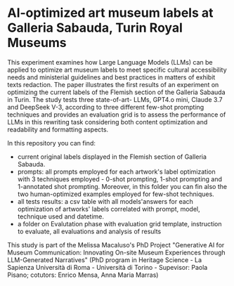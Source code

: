 # AI-optimized art museum labels at Galleria Sabauda, Turin Royal Museums

This experiment examines how Large Language Models (LLMs) can be applied to optimize art museum labels to meet specific cultural accessibility needs and ministerial guidelines and best practices in matters of exhibit texts redaction. The paper  illustrates the first results of an experiment on optimizing the current labels of the Flemish section of the Galleria Sabauda in Turin. 
The study tests three state-of-art- LLMs, GPT4.o mini, Claude 3.7 and DeepSeek V-3, according to three different few-shot prompting techniques and provides an evaluation grid is to assess the performance of LLMs in this rewriting task considering both content optimization and readability and formatting aspects.

In this repository you can find:
* current original labels displayed in the Flemish section of Galleria Sabauda.
* prompts: all prompts employed for each artwork's label optimization with 3 techniques employed - 0-shot prompting, 1-shot prompting and 1-annotated shot prompting. Moreover, in this folder you can fin also the two human-optimized examples employed for few-shot techniques.
* all tests results: a  csv table with all models'answers for each optimization of artworks' labels correlated with prompt, model, technique used and datetime.
* a folder on Evalutation phase with evaluation grid template, instruction to evaluate, all evaluations and analysis of results


This study is part of the Melissa Macaluso's PhD Project "Generative AI for Museum Communication: Innovating On-site Museum Experiences through LLM-Generated Narratives" (PhD program in Heritage Science - La Sapienza Università di Roma - Università di Torino - Supevisor: Paola Pisano; cotutors: Enrico Mensa, Anna Maria Marras)
